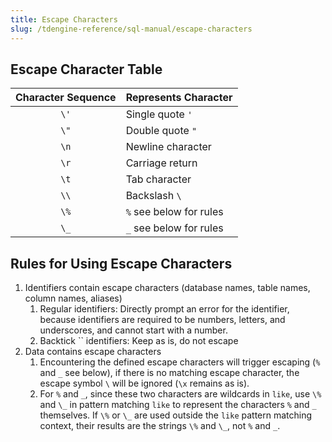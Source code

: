 ```yaml
---
title: Escape Characters
slug: /tdengine-reference/sql-manual/escape-characters
---
```


## Escape Character Table

| Character Sequence | **Represents Character** |
| :----------------: | ------------------------ |
|       `\'`         | Single quote `'`         |
|       `\"`         | Double quote `"`         |
|       `\n`         | Newline character        |
|       `\r`         | Carriage return          |
|       `\t`         | Tab character            |
|       `\\`         | Backslash `\`            |
|       `\%`         | `%` see below for rules  |
|       `\_`         | `_` see below for rules  |

## Rules for Using Escape Characters

1. Identifiers contain escape characters (database names, table names, column names, aliases)
   1. Regular identifiers: Directly prompt an error for the identifier, because identifiers are required to be numbers, letters, and underscores, and cannot start with a number.
   2. Backtick `` identifiers: Keep as is, do not escape
2. Data contains escape characters
   1. Encountering the defined escape characters will trigger escaping (`%` and `_` see below), if there is no matching escape character, the escape symbol `\` will be ignored (`\x` remains as is).
   2. For `%` and `_`, since these two characters are wildcards in `like`, use `\%` and `\_` in pattern matching `like` to represent the characters `%` and `_` themselves. If `\%` or `\_` are used outside the `like` pattern matching context, their results are the strings `\%` and `\_`, not `%` and `_`.
